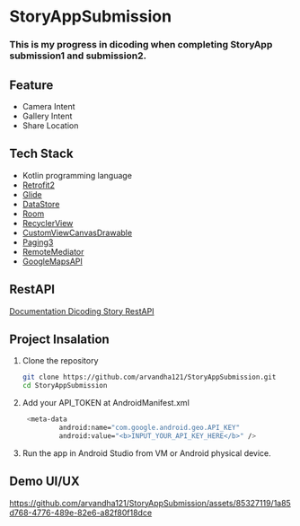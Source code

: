 # StoryAppSubmission
<h3>This is my progress in dicoding when completing StoryApp submission1 and submission2.</h3>


## Feature
- Camera Intent
- Gallery Intent
- Share Location


## Tech Stack
- Kotlin programming language
- [Retrofit2](https://github.com/square/retrofit)
- [Glide](https://github.com/bumptech/glide)
- [DataStore](https://developer.android.com/topic/libraries/architecture/datastore)
- [Room](https://developer.android.com/jetpack/androidx/releases/room)
- [RecyclerView](https://developer.android.com/develop/ui/views/layout/recyclerview)
- [CustomViewCanvasDrawable](https://developer.android.com/develop/ui/views/layout/custom-views/custom-drawing)
- [Paging3](https://developer.android.com/topic/libraries/architecture/paging/v3-migration?hl=id)
- [RemoteMediator](https://developer.android.com/topic/libraries/architecture/paging/v3-network-db?hl=id)
- [GoogleMapsAPI](https://developers.google.com/maps/documentation/android-sdk/start?hl=id)


## RestAPI
[Documentation Dicoding Story RestAPI](https://story-api.dicoding.dev/v1/#/)


## Project Insalation
1. Clone the repository


    ```bash
    git clone https://github.com/arvandha121/StoryAppSubmission.git
    cd StoryAppSubmission
    ```

2. Add your API_TOKEN at AndroidManifest.xml

   ```bash
    <meta-data
            android:name="com.google.android.geo.API_KEY"
            android:value="<b>INPUT_YOUR_API_KEY_HERE</b>" />
    ```

   
3. Run the app in Android Studio from VM or Android physical device.


## Demo UI/UX


https://github.com/arvandha121/StoryAppSubmission/assets/85327119/1a85d768-4776-489e-82e6-a82f80f18dce

